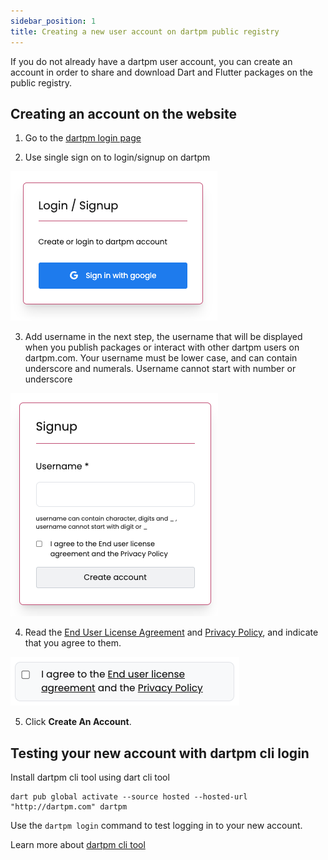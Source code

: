 ```yaml
---
sidebar_position: 1
title: Creating a new user account on dartpm public registry
---
```


If you do not already have a dartpm user account, you can create an account in order to share and download Dart and Flutter packages on the public registry.

## Creating an account on the website

1. Go to the [dartpm login page](https://dartpm.com/login)

2. Use single sign on to login/signup on dartpm

![login/signup](./img/login-signup.png)

3. Add username in the next step, the username that will be displayed when you publish packages or interact with other dartpm users on dartpm.com. Your username must be lower case, and can contain underscore and numerals. Username cannot start with number or underscore

![Signup username](./img/signup-username.png)

4. Read the [End User License Agreement](#) and [Privacy Policy](#), and indicate that you agree to them.

![Signup terms](./img/signup-terms.png)

5. Click **Create An Account**.

## Testing your new account with dartpm cli login

Install dartpm cli tool using dart cli tool

```
dart pub global activate --source hosted --hosted-url "http://dartpm.com" dartpm
```

Use the `dartpm login` command to test logging in to your new account.

Learn more about [dartpm cli tool](#)
